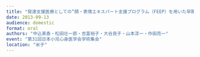 ```yaml
---
title: "発達支援医療としての“顔・表情エキスパート支援プログラム（FEEP）を用いた早期支援の試み"
date: 2013-09-13
audience: domestic
format: oral
authors: "中込美香・松田壮一郎・吉富裕子・大谷良子・山本淳一・作田亮一"
event: "第31回日本小児心身医学会学術集会"
location: "米子"
---
```

